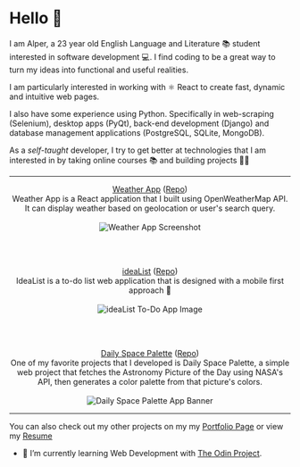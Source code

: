 # Hello 👋
I am Alper, a 23 year old English Language and Literature 📚 student interested in software development 💻. I find coding to be a great way to turn my ideas into functional and useful realities.

I am particularly interested in working with ⚛ React to create fast, dynamic and intuitive web pages.

I also have some experience using Python. Specifically in web-scraping (Selenium), desktop apps (PyQt), back-end development (Django) and database management applications (PostgreSQL, SQLite, MongoDB). 

As a *self-taught* developer, I try to get better at technologies that I am interested in by taking online courses 📚 and building projects 👨‍💻

---

<p align="center">
  <a href="https://www.aktasalper.com/weather-app/" target="_blank">Weather App</a>
  (<a href="https://github.com/yethranayeh/weather-app" target="_blank">Repo</a>)
  <br/>
  Weather App is a React application that I built using OpenWeatherMap API. It can display weather based on geolocation or user's search query.
  <br/><br/>
  <img src="https://i.ibb.co/qyGN3x5/Screen-Shot-2022-04-22-at-12-57-37.png" alt="Weather App Screenshot" />
</p>

<br/><br/>

<p align="center">
  <a href="https://www.aktasalper.com/weather-app/" target="_blank">ideaList</a>
  (<a href="https://github.com/yethranayeh/ideaList" target="_blank">Repo</a>)
  <br/>
  IdeaList is a to-do list web application that is designed with a mobile first approach 📱
  <br/><br/>
  <img src="https://i.ibb.co/3sSmtdx/cover.png" alt="ideaList To-Do App Image" />
</p>

<br/><br/>

<p align="center">
  <a href="https://www.aktasalper.com/daily-space-palette/" target="_blank">Daily Space Palette</a>
  (<a href="https://github.com/yethranayeh/daily-space-palette" target="_blank">Repo</a>)
  <br/>
  One of my favorite projects that I developed is Daily Space Palette, a simple web project that fetches the Astronomy Picture of the Day using NASA's API, then generates a color palette from that picture's colors.
  <br/><br/>
  <img src="https://i.ibb.co/rZpX39B/Screenshot-2021-11-14-at-16-20-25-Daily-Space-Palette.png" alt="Daily Space Palette App Banner" />
</p>

---

You can also check out my other projects on my my [Portfolio Page](https://www.aktasalper.com/) or view my [Resume](https://www.aktasalper.com/resume.html)

- 🌱 I’m currently learning Web Development with [The Odin Project](https://www.theodinproject.com/).

<!--
**yethranayeh/yethranayeh** is a ✨ _special_ ✨ repository because its `README.md` (this file) appears on your GitHub profile.

Here are some ideas to get you started:

- 🔭 I’m currently working on ...
- 🌱 I’m currently learning ...
- 👯 I’m looking to collaborate on ...
- 🤔 I’m looking for help with ...
- 💬 Ask me about ...
- 📫 How to reach me: ...
- 😄 Pronouns: ...
- ⚡ Fun fact: ...
-->
